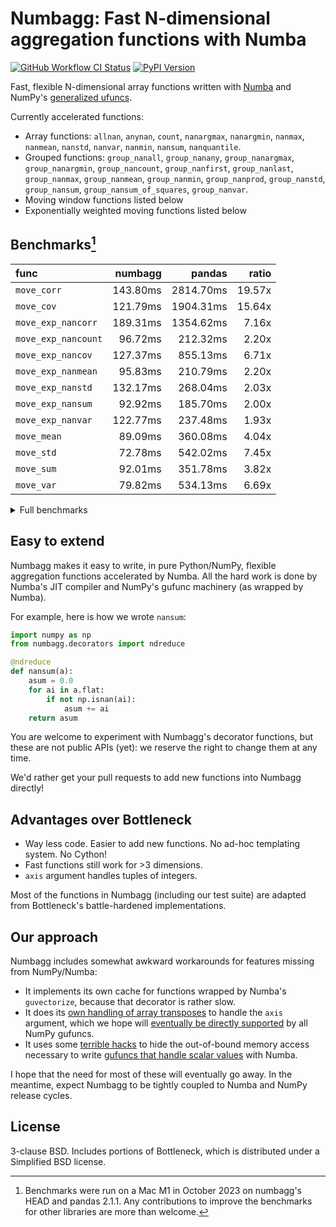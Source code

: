 # Numbagg: Fast N-dimensional aggregation functions with Numba

[![GitHub Workflow CI Status](https://img.shields.io/github/actions/workflow/status/numbagg/numbagg/test.yaml?branch=main&logo=github&style=for-the-badge)](https://github.com/numbagg/numbagg/actions/workflows/test.yaml)
[![PyPI Version](https://img.shields.io/pypi/v/numbagg?style=for-the-badge)](https://pypi.python.org/pypi/numbagg/)

Fast, flexible N-dimensional array functions written with
[Numba](https://github.com/numba/numba) and NumPy's [generalized
ufuncs](http://docs.scipy.org/doc/numpy/reference/c-api.generalized-ufuncs.html).

Currently accelerated functions:

- Array functions: `allnan`, `anynan`, `count`, `nanargmax`,
  `nanargmin`, `nanmax`, `nanmean`, `nanstd`, `nanvar`, `nanmin`,
  `nansum`, `nanquantile`.
- Grouped functions: `group_nanall`, `group_nanany`, `group_nanargmax`,
  `group_nanargmin`, `group_nancount`, `group_nanfirst`, `group_nanlast`,
  `group_nanmax`, `group_nanmean`, `group_nanmin`, `group_nanprod`,
  `group_nanstd`, `group_nansum`, `group_nansum_of_squares`, `group_nanvar`.
- Moving window functions listed below
- Exponentially weighted moving functions listed below

## Benchmarks[^1]

| func                |  numbagg |    pandas |  ratio |
| :------------------ | -------: | --------: | -----: |
| `move_corr`         | 143.80ms | 2814.70ms | 19.57x |
| `move_cov`          | 121.79ms | 1904.31ms | 15.64x |
| `move_exp_nancorr`  | 189.31ms | 1354.62ms |  7.16x |
| `move_exp_nancount` |  96.72ms |  212.32ms |  2.20x |
| `move_exp_nancov`   | 127.37ms |  855.13ms |  6.71x |
| `move_exp_nanmean`  |  95.83ms |  210.79ms |  2.20x |
| `move_exp_nanstd`   | 132.17ms |  268.04ms |  2.03x |
| `move_exp_nansum`   |  92.92ms |  185.70ms |  2.00x |
| `move_exp_nanvar`   | 122.77ms |  237.48ms |  1.93x |
| `move_mean`         |  89.09ms |  360.08ms |  4.04x |
| `move_std`          |  72.78ms |  542.02ms |  7.45x |
| `move_sum`          |  92.01ms |  351.78ms |  3.82x |
| `move_var`          |  79.82ms |  534.13ms |  6.69x |

<details>
<summary>Full benchmarks</summary>

| func                |     size |  numbagg |    pandas |  ratio |
| :------------------ | -------: | -------: | --------: | -----: |
| `move_corr`         |     1000 |   0.01ms |    0.78ms | 92.47x |
|                     |   100000 |   1.39ms |   26.33ms | 18.94x |
|                     | 10000000 | 143.80ms | 2814.70ms | 19.57x |
| `move_cov`          |     1000 |   0.01ms |    0.67ms | 95.70x |
|                     |   100000 |   1.22ms |   17.99ms | 14.76x |
|                     | 10000000 | 121.79ms | 1904.31ms | 15.64x |
| `move_exp_nancorr`  |     1000 |   0.02ms |    0.60ms | 31.78x |
|                     |   100000 |   1.84ms |   13.44ms |  7.31x |
|                     | 10000000 | 189.31ms | 1354.62ms |  7.16x |
| `move_exp_nancount` |     1000 |   0.01ms |    0.10ms |  8.27x |
|                     |   100000 |   0.95ms |    2.04ms |  2.15x |
|                     | 10000000 |  96.72ms |  212.32ms |  2.20x |
| `move_exp_nancov`   |     1000 |   0.01ms |    0.51ms | 39.48x |
|                     |   100000 |   1.27ms |    9.32ms |  7.34x |
|                     | 10000000 | 127.37ms |  855.13ms |  6.71x |
| `move_exp_nanmean`  |     1000 |   0.01ms |    0.10ms |  8.17x |
|                     |   100000 |   0.95ms |    2.16ms |  2.26x |
|                     | 10000000 |  95.83ms |  210.79ms |  2.20x |
| `move_exp_nanstd`   |     1000 |   0.02ms |    0.16ms |  9.89x |
|                     |   100000 |   1.34ms |    2.71ms |  2.03x |
|                     | 10000000 | 132.17ms |  268.04ms |  2.03x |
| `move_exp_nansum`   |     1000 |   0.01ms |    0.10ms |  7.90x |
|                     |   100000 |   0.96ms |    1.85ms |  1.93x |
|                     | 10000000 |  92.92ms |  185.70ms |  2.00x |
| `move_exp_nanvar`   |     1000 |   0.02ms |    0.11ms |  7.01x |
|                     |   100000 |   1.23ms |    2.51ms |  2.04x |
|                     | 10000000 | 122.77ms |  237.48ms |  1.93x |
| `move_mean`         |     1000 |   0.00ms |    0.13ms | 27.48x |
|                     |   100000 |   0.90ms |    3.15ms |  3.51x |
|                     | 10000000 |  89.09ms |  360.08ms |  4.04x |
| `move_std`          |     1000 |   0.01ms |    0.16ms | 21.73x |
|                     |   100000 |   0.72ms |    4.99ms |  6.92x |
|                     | 10000000 |  72.78ms |  542.02ms |  7.45x |
| `move_sum`          |     1000 |   0.00ms |    0.13ms | 27.49x |
|                     |   100000 |   0.90ms |    3.04ms |  3.37x |
|                     | 10000000 |  92.01ms |  351.78ms |  3.82x |
| `move_var`          |     1000 |   0.01ms |    0.15ms | 18.91x |
|                     |   100000 |   0.71ms |    5.40ms |  7.66x |
|                     | 10000000 |  79.82ms |  534.13ms |  6.69x |

</details>

## Easy to extend

Numbagg makes it easy to write, in pure Python/NumPy, flexible aggregation
functions accelerated by Numba. All the hard work is done by Numba's JIT
compiler and NumPy's gufunc machinery (as wrapped by Numba).

For example, here is how we wrote `nansum`:

```python
import numpy as np
from numbagg.decorators import ndreduce

@ndreduce
def nansum(a):
    asum = 0.0
    for ai in a.flat:
        if not np.isnan(ai):
            asum += ai
    return asum
```

You are welcome to experiment with Numbagg's decorator functions, but these are
not public APIs (yet): we reserve the right to change them at any time.

We'd rather get your pull requests to add new functions into Numbagg directly!

## Advantages over Bottleneck

- Way less code. Easier to add new functions. No ad-hoc templating
  system. No Cython!
- Fast functions still work for >3 dimensions.
- `axis` argument handles tuples of integers.

Most of the functions in Numbagg (including our test suite) are adapted from
Bottleneck's battle-hardened implementations.

## Our approach

Numbagg includes somewhat awkward workarounds for features missing from
NumPy/Numba:

- It implements its own cache for functions wrapped by Numba's
  `guvectorize`, because that decorator is rather slow.
- It does its [own handling of array
  transposes](https://github.com/numbagg/numbagg/blob/main/numbagg/decorators.py#L69)
  to handle the `axis` argument, which we hope will [eventually be
  directly supported](https://github.com/numpy/numpy/issues/5197) by
  all NumPy gufuncs.
- It uses some [terrible
  hacks](https://github.com/numbagg/numbagg/blob/main/numbagg/transform.py) to
  hide the out-of-bound memory access necessary to write [gufuncs that handle
  scalar
  values](https://github.com/numba/numba/blob/main/numba/tests/test_guvectorize_scalar.py)
  with Numba.

I hope that the need for most of these will eventually go away. In the meantime,
expect Numbagg to be tightly coupled to Numba and NumPy release cycles.

## License

3-clause BSD. Includes portions of Bottleneck, which is distributed under a
Simplified BSD license.

[^1]:
    Benchmarks were run on a Mac M1 in October 2023 on numbagg's HEAD and
    pandas 2.1.1. Any contributions to improve the benchmarks for other
    libraries are more than welcome.

